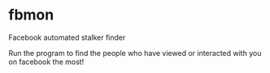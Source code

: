 # fbmon
Facebook automated stalker finder

Run the program to find the people who have viewed or interacted with you on facebook the most!
